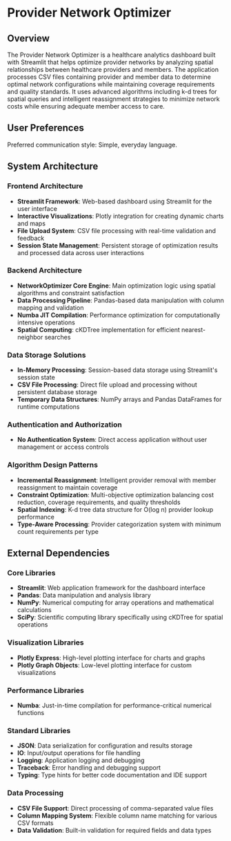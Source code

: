 # Provider Network Optimizer

## Overview

The Provider Network Optimizer is a healthcare analytics dashboard built with Streamlit that helps optimize provider networks by analyzing spatial relationships between healthcare providers and members. The application processes CSV files containing provider and member data to determine optimal network configurations while maintaining coverage requirements and quality standards. It uses advanced algorithms including k-d trees for spatial queries and intelligent reassignment strategies to minimize network costs while ensuring adequate member access to care.

## User Preferences

Preferred communication style: Simple, everyday language.

## System Architecture

### Frontend Architecture
- **Streamlit Framework**: Web-based dashboard using Streamlit for the user interface
- **Interactive Visualizations**: Plotly integration for creating dynamic charts and maps
- **File Upload System**: CSV file processing with real-time validation and feedback
- **Session State Management**: Persistent storage of optimization results and processed data across user interactions

### Backend Architecture
- **NetworkOptimizer Core Engine**: Main optimization logic using spatial algorithms and constraint satisfaction
- **Data Processing Pipeline**: Pandas-based data manipulation with column mapping and validation
- **Numba JIT Compilation**: Performance optimization for computationally intensive operations
- **Spatial Computing**: cKDTree implementation for efficient nearest-neighbor searches

### Data Storage Solutions
- **In-Memory Processing**: Session-based data storage using Streamlit's session state
- **CSV File Processing**: Direct file upload and processing without persistent database storage
- **Temporary Data Structures**: NumPy arrays and Pandas DataFrames for runtime computations

### Authentication and Authorization
- **No Authentication System**: Direct access application without user management or access controls

### Algorithm Design Patterns
- **Incremental Reassignment**: Intelligent provider removal with member reassignment to maintain coverage
- **Constraint Optimization**: Multi-objective optimization balancing cost reduction, coverage requirements, and quality thresholds
- **Spatial Indexing**: K-d tree data structure for O(log n) provider lookup performance
- **Type-Aware Processing**: Provider categorization system with minimum count requirements per type

## External Dependencies

### Core Libraries
- **Streamlit**: Web application framework for the dashboard interface
- **Pandas**: Data manipulation and analysis library
- **NumPy**: Numerical computing for array operations and mathematical calculations
- **SciPy**: Scientific computing library specifically using cKDTree for spatial operations

### Visualization Libraries
- **Plotly Express**: High-level plotting interface for charts and graphs
- **Plotly Graph Objects**: Low-level plotting interface for custom visualizations

### Performance Libraries
- **Numba**: Just-in-time compilation for performance-critical numerical functions

### Standard Libraries
- **JSON**: Data serialization for configuration and results storage
- **IO**: Input/output operations for file handling
- **Logging**: Application logging and debugging
- **Traceback**: Error handling and debugging support
- **Typing**: Type hints for better code documentation and IDE support

### Data Processing
- **CSV File Support**: Direct processing of comma-separated value files
- **Column Mapping System**: Flexible column name matching for various CSV formats
- **Data Validation**: Built-in validation for required fields and data types